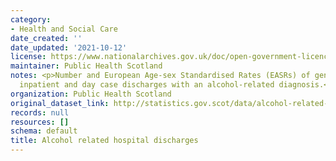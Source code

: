 ```yaml
---
category:
- Health and Social Care
date_created: ''
date_updated: '2021-10-12'
license: https://www.nationalarchives.gov.uk/doc/open-government-licence/version/3/
maintainer: Public Health Scotland
notes: <p>Number and European Age-sex Standardised Rates (EASRs) of general acute
  inpatient and day case discharges with an alcohol-related diagnosis.</p>
organization: Public Health Scotland
original_dataset_link: http://statistics.gov.scot/data/alcohol-related-discharge
records: null
resources: []
schema: default
title: Alcohol related hospital discharges
---
```

